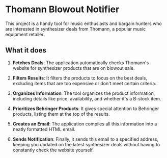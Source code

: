 # Thomann Blowout Notifier

This project is a handy tool for music enthusiasts and bargain hunters who are interested in synthesizer deals from Thomann, a popular music equipment retailer.

## What it does

1. **Fetches Deals**: The application automatically checks Thomann's website for synthesizer products that are on blowout sale.

2. **Filters Results**: It filters the products to focus on the best deals, excluding items that are too expensive or don't meet certain criteria.

3. **Organizes Information**: The tool organizes the product information, including details like price, availability, and whether it's a B-stock item.

4. **Prioritizes Behringer Products**: It gives special attention to Behringer products, listing them at the top of the results.

5. **Creates an Email**: The application compiles all this information into a neatly formatted HTML email.

6. **Sends Notification**: Finally, it sends this email to a specified address, keeping you updated on the latest synthesizer deals without having to constantly check the website yourself.


